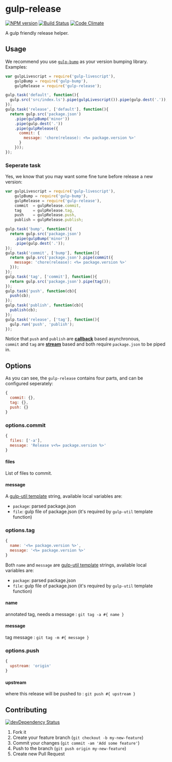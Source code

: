 # gulp-release

[![NPM version](https://badge.fury.io/js/gulp-release.png)](http://badge.fury.io/js/gulp-release) [![Build Status](https://secure.travis-ci.org/tomchentw/gulp-release.png)](http://travis-ci.org/tomchentw/gulp-release) [![Code Climate](https://codeclimate.com/github/tomchentw/gulp-release.png)](https://codeclimate.com/github/tomchentw/gulp-release)

A gulp friendly release helper.


## Usage

We recommend you use [`gulp-bump`](https://github.com/stevelacy/gulp-bump) as your version bumping library. Examples:  

```javascript
var gulpLivescript = require('gulp-livescript'),
    gulpBump = require('gulp-bump'),
    gulpRelease = require('gulp-release');

gulp.task('default', function(){
  gulp.src('src/index.ls').pipe(gulpLivescript()).pipe(gulp.dest('.'));
});
gulp.task('release', ['default'], function(){
  return gulp.src('package.json')
    .pipe(gulpBump('minor'))
    .pipe(gulp.dest('.'))
    .pipe(gulpRelease({
      commit: {
        message: 'chore(release): <%= package.version %>'
      }
    }));
});
```

### Seperate task
Yes, we know that you may want some fine tune before release a new version:  

```javascript
var gulpLivescript = require('gulp-livescript'),
    gulpBump = require('gulp-bump'),
    gulpRelease = require('gulp-release'),
    commit  = gulpRelease.commit,
    tag     = gulpRelease.tag,
    push    = gulpRelease.push,
    publish = gulpRelease.publish;

gulp.task('bump', function(){
  return gulp.src('package.json')
    .pipe(gulpBump('minor'))
    .pipe(gulp.dest('.'));
});
gulp.task('commit', ['bump'], function(){
  return gulp.src('package.json').pipe(commit({
    message: 'chore(release): <%= package.version %>'
  }));
});
gulp.task('tag', ['commit'], function(){
  return gulp.src('package.json').pipe(tag());
});
gulp.task('push', function(cb){
  push(cb);
});
gulp.task('publish', function(cb){
  publish(cb);
});
gulp.task('release', ['tag'], function(){
  gulp.run('push', 'publish');
});
``` 

Notice that `push` and `publish` are [**callback**](https://github.com/gulpjs/gulp#accept-a-callback) based asynchronous,  
`commit` and `tag` are [**stream**](https://github.com/gulpjs/gulp#return-a-stream) based and both require `package.json` to be piped in.

## Options

As you can see, the `gulp-release` contains four parts, and can be configured seperately:

```javascript
{
  commit: {},
  tag: {},
  push: {}
}
```

### options.commit
```javascript
{
  files: ['-a'],
  message: 'Release v<%= package.version %>'
}
```

#### files
List of files to commit.

#### message
A [gulp-util template](https://github.com/gulpjs/gulp-util#templatestring-data) string, available local variables are:

* `package`: parsed package.json
* `file`: gulp file of package.json (it's required by `gulp-util` template function)

### options.tag
```javascript
{
  name: '<%= package.version %>',
  message: '<%= package.version %>'
}
```

Both `name` and `message` are [gulp-util template](https://github.com/gulpjs/gulp-util#templatestring-data) strings, available local variables are:

* `package`: parsed package.json
* `file`: gulp file of package.json (it's required by `gulp-util` template function)

#### name
annotated tag, needs a message : `git tag -a #{ name }`

#### message
tag message : `git tag -m #{ message }`


### options.push
```javascript
{
  upstream: 'origin'
}
```

#### upstream
where this release will be pushed to : `git push #{ upstream }`


## Contributing

[![devDependency Status](https://david-dm.org/tomchentw/gulp-release/dev-status.png?branch=master)](https://david-dm.org/tomchentw/gulp-release#info=devDependencies)

1. Fork it
2. Create your feature branch (`git checkout -b my-new-feature`)
3. Commit your changes (`git commit -am 'Add some feature'`)
4. Push to the branch (`git push origin my-new-feature`)
5. Create new Pull Request
